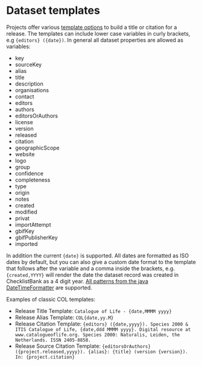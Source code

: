 # Dataset templates
Projects offer various [template options](https://data.catalogue.life/catalogue/3/options) to build a title or citation for a release.
The templates can include lower case variables in curly brackets, e.g `{editors} ({date})`.
In general all dataset properties are allowed as variables:

 - key
 - sourceKey
 - alias
 - title
 - description
 - organisations
 - contact
 - editors
 - authors
 - editorsOrAuthors
 - license
 - version
 - released
 - citation
 - geographicScope
 - website
 - logo
 - group
 - confidence
 - completeness
 - type
 - origin
 - notes
 - created
 - modified
 - privat
 - importAttempt
 - gbifKey
 - gbifPublisherKey
 - imported

In addition the current `{date}` is supported.
All dates are formatted as ISO dates by default, but you can also give a custom date format to the template
that follows after the variable and a comma inside the brackets, e.g. `{created,YYYY}` will render the date the dataset record was created 
in ChecklistBank as a 4 digit year.
 [All patterns from the java DateTimeFormatter](https://docs.oracle.com/javase/8/docs/api/java/time/format/DateTimeFormatter.html#patterns) are supported.
 
Examples of classic COL templates:

 - Release Title Template: `Catalogue of Life - {date,MMMM yyyy}`
 - Release Alias Template: `COL{date,yy.M}`
 - Release Citation Template: `{editors} ({date,yyyy}). Species 2000 & ITIS Catalogue of Life, {date,ddd MMMM yyyy}. Digital resource at www.catalogueoflife.org. Species 2000: Naturalis, Leiden, the Netherlands. ISSN 2405-8858.`
 - Release Source Citation Template: `{editorsOrAuthors} ({project.released,yyyy}). {alias}: {title} (version {version}). In: {project.citation}`